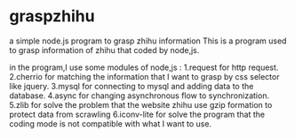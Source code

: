 # graspzhihu
a simple node.js program to grasp zhihu information 
This is a program used to grasp information of zhihu that coded by node,js.

in the program,I use some modules of node,js :
1.request     for http request.
2.cherrio     for matching the information that I want to grasp by css selector like jquery.
3.mysql       for connecting to mysql and adding data to the database.
4.async       for changing asynchronous flow to synchronization.
5.zlib        for solve the problem that the website zhihu use gzip formation to protect data from scrawling
6.iconv-lite  for solve the program that the coding mode is not compatible with what I want to use.
